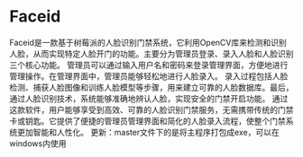 # Faceid
  Faceid是一款基于树莓派的人脸识别门禁系统，它利用OpenCV库来检测和识别人脸，从而实现特定人脸开门的功能。主要分为管理员登录、录入人脸和人脸识别三个核心功能。
管理员可以通过输入用户名和密码来登录管理界面，方便地进行管理操作。在管理界面中，管理员能够轻松地进行人脸录入。
录入过程包括人脸检测、捕获人脸图像和训练人脸模型等步骤，用来建立可靠的人脸数据库。最后，通过人脸识别技术，系统能够准确地辨认人脸，实现安全的门禁开启功能。
通过这款软件，用户能够享受到高效、可靠的人脸识别门禁服务，无需携带传统的门禁卡或钥匙。它提供了便捷的管理员管理界面和简化的人脸录入流程，使整个门禁系统更加智能和人性化。
  更新：master文件下的是将主程序打包成exe，可以在windows内使用
